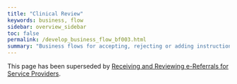```yaml
---
title: "Clinical Review"
keywords: business, flow
sidebar: overview_sidebar
toc: false
permalink: /develop_business_flow_bf003.html
summary: "Business flows for accepting, rejecting or adding instructions for further action"
---
```


This page has been superseded by [Receiving and Reviewing e-Referrals for Service Providers](receiving_referrals.html).
